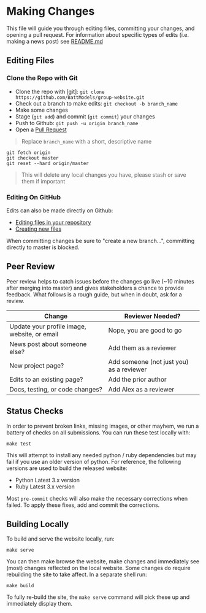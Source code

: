 # Making Changes

This file will guide you through editing files, committing your changes, and opening a pull request. For information about specific types of edits (i.e. making a news post) see [README.md](../README.md)

## Editing Files

### Clone the Repo with Git

- Clone the repo with [git]: `git clone https://github.com/BattModels/group-website.git`
- Check out a branch to make edits: `git checkout -b branch_name`
- Make some changes
- Stage (`git add`) and commit (`git commit`) your changes
- Push to Github: `git push -u origin branch_name`
- Open a [Pull Request](https://github.com/BattModels/group-website/pulls)

> Replace `branch_name` with a short, descriptive name

```shell
git fetch origin
git checkout master
git reset --hard origin/master
```

> This will delete any local changes you have, please stash or save them if important

### Editing On GitHub

Edits can also be made directly on Github:

- [Editing files in your repository](https://docs.github.com/en/github/managing-files-in-a-repository/managing-files-on-github/editing-files-in-your-repository)
- [Creating new files](https://docs.github.com/en/github/managing-files-in-a-repository/managing-files-on-github/creating-new-files)

When committing changes be sure to "create a new branch...", committing directly to master is blocked.



## Peer Review

Peer review helps to catch issues before the changes go live (~10 minutes after
merging into master) and gives stakeholders a chance to provide feedback. What
follows is a rough guide, but when in doubt, ask for a review.

| Change                                        | Reviewer Needed?                         |
|-----------------------------------------------|------------------------------------------|
| Update your profile image, website, or email  | Nope, you are good to go                 |
| News post about someone else?                 | Add them as a reviewer                   |
| New project page?                             | Add someone (not just you) as a reviewer |
| Edits to an existing page?                    | Add the prior author                     |
| Docs, testing, or code changes?               | Add Alex as a reviewer                   |

## Status Checks

In order to prevent broken links, missing images, or other mayhem, we run a
battery of checks on all submissions. You can run these test locally with:

```shell
make test
```

This will attempt to install any needed python / ruby dependencies but may fail
if you use an older version of python. For reference, the following versions are
used to build the released website:

- Python Latest 3.x version
- Ruby Latest 3.x version

Most `pre-commit` checks will also make the necessary corrections when failed.
To apply these fixes, add and commit the corrections.

## Building Locally

To build and serve the website locally, run:

```shell
make serve
```

You can then make browse the website, make changes and immediately see (most)
changes reflected on the local website. Some changes do require rebuilding the
site to take affect. In a separate shell run:

```shell
make build
```

To fully re-build the site, the `make serve` command will pick these up and
immediately display them.
